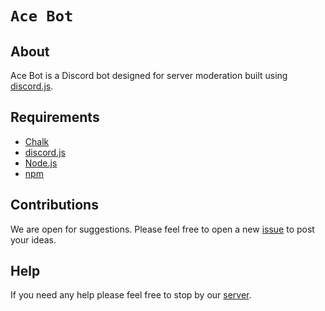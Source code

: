 # `Ace Bot`

## About
Ace Bot is a Discord bot designed for server moderation built using [discord.js].

## Requirements
* [Chalk]
* [discord.js]
* [Node.js]
* [npm]

## Contributions
We are open for suggestions. Please feel free to open a new [issue] to post your ideas.

## Help
If you need any help please feel free to stop by our [server].

[//]: # (Variables)
[chalk]: <http://www.npmjs.com/package/chalk> (Chalk)
[discord.js]: <https://discord.js.org/#/> (discord.js)
[issue]: <http://github.com/Aceheliflyer/Ace-Bot/issues> (Issues)
[logo]: <http://en.gravatar.com/userimage/97665237/80339c445f02e004c2a89c8726a0a58f.png> (Ace Bot)
[node.js]: <http://nodejs.org> (Node.js)
[npm]: <https://www.npmjs.com/> (npm)
[server]: <http://discord.gg/Th2pPzn> (Aceheliflyer's Official Discord Server)
